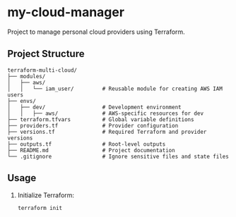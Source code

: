 # my-cloud-manager

Project to manage personal cloud providers using Terraform.

## Project Structure

```plaintext
terraform-multi-cloud/
├── modules/
│   ├── aws/
│   │   └── iam_user/         # Reusable module for creating AWS IAM users
├── envs/
│   ├── dev/                  # Development environment
│   │   ├── aws/              # AWS-specific resources for dev
├── terraform.tfvars          # Global variable definitions
├── providers.tf              # Provider configuration
├── versions.tf               # Required Terraform and provider versions
├── outputs.tf                # Root-level outputs
├── README.md                 # Project documentation
└── .gitignore                # Ignore sensitive files and state files

```

## Usage
1. Initialize Terraform:
   ```bash
   terraform init